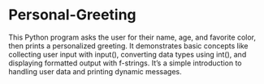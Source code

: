 # Personal-Greeting
This Python program asks the user for their name, age, and favorite color, then prints a personalized greeting. It demonstrates basic concepts like collecting user input with input(), converting data types using int(), and displaying formatted output with f-strings. It’s a simple introduction to handling user data and printing dynamic messages.
